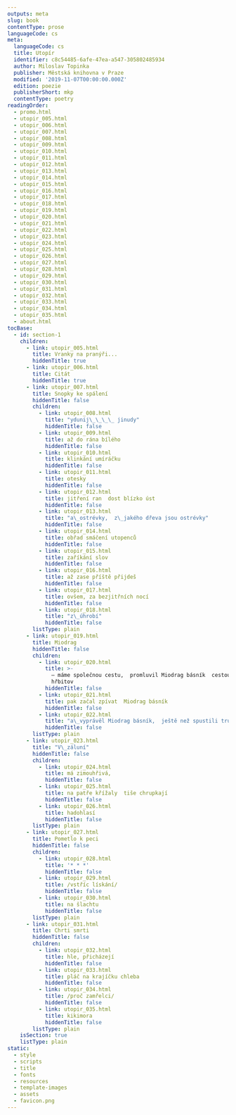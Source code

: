 ```yaml
---
outputs: meta
slug: book
contentType: prose
languageCode: cs
meta:
  languageCode: cs
  title: Utopír
  identifier: c8c54485-6afe-47ea-a547-305802485934
  author: Miloslav Topinka
  publisher: Městská knihovna v Praze
  modified: '2019-11-07T00:00:00.000Z'
  edition: poezie
  publisherShort: mkp
  contentType: poetry
readingOrder:
  - promo.html
  - utopir_005.html
  - utopir_006.html
  - utopir_007.html
  - utopir_008.html
  - utopir_009.html
  - utopir_010.html
  - utopir_011.html
  - utopir_012.html
  - utopir_013.html
  - utopir_014.html
  - utopir_015.html
  - utopir_016.html
  - utopir_017.html
  - utopir_018.html
  - utopir_019.html
  - utopir_020.html
  - utopir_021.html
  - utopir_022.html
  - utopir_023.html
  - utopir_024.html
  - utopir_025.html
  - utopir_026.html
  - utopir_027.html
  - utopir_028.html
  - utopir_029.html
  - utopir_030.html
  - utopir_031.html
  - utopir_032.html
  - utopir_033.html
  - utopir_034.html
  - utopir_035.html
  - about.html
tocBase:
  - id: section-1
    children:
      - link: utopir_005.html
        title: Vranky na pranýři...
        hiddenTitle: true
      - link: utopir_006.html
        title: Citát
        hiddenTitle: true
      - link: utopir_007.html
        title: Snopky ke spálení
        hiddenTitle: false
        children:
          - link: utopir_008.html
            title: "ydunij\_\_\_\_ jinudy"
            hiddenTitle: false
          - link: utopir_009.html
            title: až do rána bílého
            hiddenTitle: false
          - link: utopir_010.html
            title: klinkání umíráčku
            hiddenTitle: false
          - link: utopir_011.html
            title: otesky
            hiddenTitle: false
          - link: utopir_012.html
            title: jitření ran  dost blízko úst
            hiddenTitle: false
          - link: utopir_013.html
            title: "a\_ostrévky,  z\_jakého dřeva jsou ostrévky"
            hiddenTitle: false
          - link: utopir_014.html
            title: obřad smáčení utopenců
            hiddenTitle: false
          - link: utopir_015.html
            title: zaříkání slov
            hiddenTitle: false
          - link: utopir_016.html
            title: až zase příště přijdeš
            hiddenTitle: false
          - link: utopir_017.html
            title: ovšem, za bezjitřních nocí
            hiddenTitle: false
          - link: utopir_018.html
            title: "z\_úhrobí"
            hiddenTitle: false
        listType: plain
      - link: utopir_019.html
        title: Miodrag
        hiddenTitle: false
        children:
          - link: utopir_020.html
            title: >-
              — máme společnou cestu,  promluvil Miodrag básník  cestou na
              hřbitov
            hiddenTitle: false
          - link: utopir_021.html
            title: pak začal zpívat  Miodrag básník
            hiddenTitle: false
          - link: utopir_022.html
            title: "a\_vyprávěl Miodrag básník,  ještě než spustili truhlu"
            hiddenTitle: false
        listType: plain
      - link: utopir_023.html
        title: "V\_záluní"
        hiddenTitle: false
        children:
          - link: utopir_024.html
            title: má zimouhřivá,
            hiddenTitle: false
          - link: utopir_025.html
            title: na patře křížaly  tiše chrupkají
            hiddenTitle: false
          - link: utopir_026.html
            title: hadohlasí
            hiddenTitle: false
        listType: plain
      - link: utopir_027.html
        title: Pometlo k peci
        hiddenTitle: false
        children:
          - link: utopir_028.html
            title: '* * *'
            hiddenTitle: false
          - link: utopir_029.html
            title: /vstříc lískání/
            hiddenTitle: false
          - link: utopir_030.html
            title: na šlachtu
            hiddenTitle: false
        listType: plain
      - link: utopir_031.html
        title: Chrti smrti
        hiddenTitle: false
        children:
          - link: utopir_032.html
            title: hle, přicházejí
            hiddenTitle: false
          - link: utopir_033.html
            title: pláč na krajíčku chleba
            hiddenTitle: false
          - link: utopir_034.html
            title: /proč zamřelci/
            hiddenTitle: false
          - link: utopir_035.html
            title: kikimora
            hiddenTitle: false
        listType: plain
    isSection: true
    listType: plain
static:
  - style
  - scripts
  - title
  - fonts
  - resources
  - template-images
  - assets
  - favicon.png
---
```

